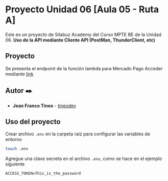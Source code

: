 # Proyecto Unidad 06 [Aula 05 - Ruta A]
Este es un proyecto de Silabuz Academy del Curso MPTE BE de la Unidad 06. **Uso de la API mediante Cliente API (PostMan, ThunderClient, etc)**


## Proyecto
Se presenta el endpoint de la función lambda para Mercado Pago
Acceder mediante [link](https://ivvwvyivnmxr747mpoy7v5p5dy0gsjbr.lambda-url.us-east-1.on.aws/)




## Autor ✒️
- **Jean Franco Tineo** - [tineodev](https://github.com/tineodev)


## Uso del proyecto
Crear archivo <code>.env</code> en la carpeta raíz para configurar las variables de entorno
```bash
touch .env
```

Agregue una clave secreta en el archivo <code>.env</code>, como se hace en el ejemplo siguiente
```
ACCESS_TOKEN=This_is_the_password
```
